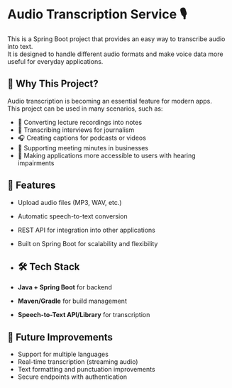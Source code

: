 # Audio Transcription Service 🎙️

This is a Spring Boot project that provides an easy way to transcribe audio into text.  
It is designed to handle different audio formats and make voice data more useful for everyday applications.

## 🌟 Why This Project?
Audio transcription is becoming an essential feature for modern apps.  
This project can be used in many scenarios, such as:
- 📓 Converting lecture recordings into notes  
- 📰 Transcribing interviews for journalism  
- 🎧 Creating captions for podcasts or videos  
- 🏢 Supporting meeting minutes in businesses  
- 📱 Making applications more accessible to users with hearing impairments  

## 🚀 Features
- Upload audio files (MP3, WAV, etc.)  
- Automatic speech-to-text conversion  
- REST API for integration into other applications  
- Built on Spring Boot for scalability and flexibility

- ## 🛠️ Tech Stack
- **Java + Spring Boot** for backend  
- **Maven/Gradle** for build management  
- **Speech-to-Text API/Library** for transcription 

## 🔮 Future Improvements
- Support for multiple languages  
- Real-time transcription (streaming audio)  
- Text formatting and punctuation improvements  
- Secure endpoints with authentication



